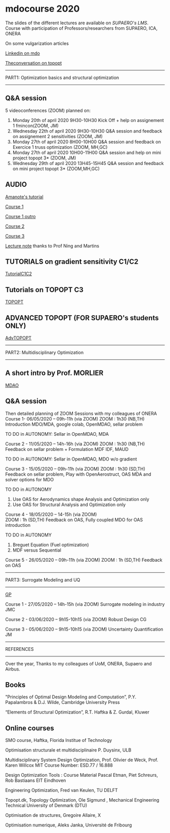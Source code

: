 # mdocourse 2020
The slides of the different lectures are available on *SUPAERO's LMS*.
Course with participation of Professors/researchers from SUPAERO, ICA, ONERA


On some vulgarization articles

[Linkedin on mdo](https://www.linkedin.com/pulse/optimization-mdo-connecting-people-joseph-morlier/)

[Theconversation on topopt](https://www.linkedin.com/pulse/possible-build-aircraft-wing-lego-joseph-morlier/)


****
PART1:  Optimization basics and structural optimization
****


## Q&A session 
5 videoconferences (ZOOM) planned on:

1. Monday 20th of april 2020 9H30-10H30 Kick Off + help on assignement 1 fmincon(ZOOM, JM) 
2. Wednesday 22th of april 2020 9H30-10H30 Q&A session and feedback on assignement 2 sensitivities (ZOOM, JM) 
3. Monday 27th of april 2020 8H00-10H00  Q&A session and feedback on Exercice 1 truss optimization (ZOOM, MH,GC)
4. Monday 27th of april 2020 10H00-11H00  Q&A session and help on mini project topopt 3* (ZOOM, JM) 
5. Wednesday 29th of april 2020 13H45-15H45  Q&A session and feedback on mini project topopt 3* (ZOOM,MH,GC) 


## AUDIO 

[Amanote's tutorial](https://www.youtube.com/watch?v=DvLyo9mtf3U)

[Course 1](https://github.com/jomorlier/mdocourse/blob/master/Course1.md)

[Course 1 outro](https://github.com/jomorlier/mdocourse/blob/master/Course1o.md)

[Course 2](https://github.com/jomorlier/mdocourse/blob/master/Course2.md)

[Course 3](https://github.com/jomorlier/mdocourse/blob/master/Course3.md)

[Lecture note](http://flowlab.groups.et.byu.net/mdobook.pdf) thanks to Prof Ning and Martins


## TUTORIALS on gradient sensitivity  C1/C2

[TutorialC1C2](https://github.com/jomorlier/mdocourse/blob/master/tutorialC1C2.md)


## Tutorials on TOPOPT C3

[TOPOPT](https://github.com/jomorlier/mdocourse/blob/master/TOPOPT.md)

## ADVANCED TOPOPT (FOR SUPAERO's students ONLY)

[AdvTOPOPT](https://github.com/jomorlier/mdocourse/blob/master/AdvTOPOPT.md)


****
PART2:  Multidisciplinary Optimization
****

## A short intro by Prof. MORLIER
[MDAO](https://github.com/jomorlier/mdocourse/blob/master/mdo.md)

## Q&A session
Then detailed planning of ZOOM Sessions with my colleagues of ONERA
Course 1- 06/05/2020 – 09h-11h (via ZOOM)
ZOOM : 1h30 (NB,TH) 
Introduction MDO/MDA, google colab, OpenMDAO, sellar problem

TO DO in AUTONOMY: Sellar in OpenMDAO, MDA

Course 2  - 11/05/2020 – 14h-16h (via ZOOM)
ZOOM : 1h30 (NB,TH) 
Feedback on sellar problem + Formulation MDF IDF, MAUD

TO DO in AUTONOMY: Sellar in OpenMDAO, MDO w/o gradient

Course 3  - 15/05/2020 – 09h-11h (via ZOOM)
ZOOM : 1h30 (SD,TH) 
Feedback on sellar problem, Play with OpenAerostruct, OAS
MDA and solver options for MDO

TO DO in AUTONOMY
1.	Use OAS for Aerodynamics shape Analysis and Optimization only
2.	Use OAS for Structural Analysis and Optimization only

Course 4  - 18/05/2020 – 14-15h (via ZOOM)  
ZOOM : 1h (SD,TH) 
Feedback on OAS, Fully coupled MDO for OAS introduction

TO DO in AUTONOMY
1.	Breguet Equation (Fuel optimization)
2.	MDF versus Sequential

Course 5  - 26/05/2020 – 09h-11h (via ZOOM)
ZOOM : 1h (SD,TH)
Feedback on OAS 

****
PART3:  Surrogate Modeling and UQ
****

[GP](https://github.com/jomorlier/mdocourse/blob/master/gp.md)

Course 1  - 27/05/2020 – 14h-15h (via ZOOM) Surrogate modeling in industry JMC

Course 2  - 03/06/2020 – 9h15-10h15 (via ZOOM) Robust Design CG

Course 3 - 05/06/2020 – 9h15-10h15 (via ZOOM) Uncertainty Quantification JM 


****
REFERENCES
****

Over the year, Thanks to my colleagues of UoM, ONERA, Supaero and Airbus.

## Books
"Principles of Optimal Design  Modeling and Computation”, P.Y. Papalambros & D.J. Wilde, Cambridge University Press

“Elements of Structural Optimization”, R.T. Haftka & Z. Gurdal, Kluwer 


## Online courses
SMO course, Haftka, Florida Institue of Technology

Optimisation structurale et multidisciplinaire P. Duysinx, ULB

Multidisciplinary System Design Optimization, Prof. Olivier de Weck, Prof. Karen Willcox MIT Course Number: ESD.77 / 16.888

Design Optimization Tools : Course Material Pascal Etman, Piet Schreurs, Rob Bastiaans EIT Eindhoven

Engineering Optimization, Fred van Keulen, TU DELFT

Topopt.dk, Topology Optimization, Ole Sigmund , Mechanical Engineering Technical University of Denmark (DTU)

Optimisation de structures, Gregoire Allaire, X

Optimisation numerique, Aleks Janka, Université de Fribourg



